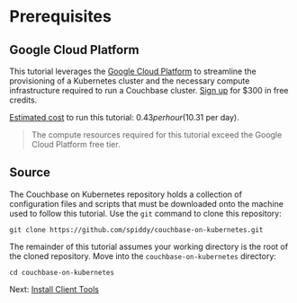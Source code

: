 # Prerequisites

## Google Cloud Platform

This tutorial leverages the [Google Cloud Platform](https://cloud.google.com/) to streamline the provisioning of a Kubernetes cluster and the necessary compute infrastructure required to run a Couchbase cluster. [Sign up](https://cloud.google.com/free/) for $300 in free credits.

[Estimated cost](https://cloud.google.com/products/calculator/#id=1dc8801f-7903-432c-8eb3-f3b73b10be4d) to run this tutorial: $0.43 per hour ($10.31 per day).

> The compute resources required for this tutorial exceed the Google Cloud Platform free tier.

## Source

The Couchbase on Kubernetes repository holds a collection of configuration files and scripts that must be downloaded onto the machine used to follow this tutorial. Use the `git` command to clone this repository:

```shell
git clone https://github.com/spiddy/couchbase-on-kubernetes.git
```

The remainder of this tutorial assumes your working directory is the root of the cloned repository. Move into the `couchbase-on-kubernetes` directory:

```shell
cd couchbase-on-kubernetes
```

Next: [Install Client Tools](02-client-tools.md)
